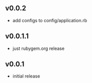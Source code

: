 ## v0.0.2

* add configs to config/application.rb

## v0.0.1.1

* just rubygem.org release

## v0.0.1

* initial release